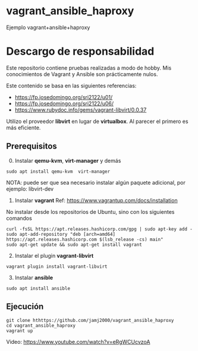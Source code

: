 # vagrant_ansible_haproxy
Ejemplo vagrant+ansible+haproxy


# Descargo de responsabilidad

Este repositorio contiene pruebas realizadas a modo de hobby. Mis conocimientos de Vagrant y Ansible son prácticamente nulos.

Este contenido se basa en las siguientes referencias:

- https://fp.josedomingo.org/sri2122/u01/
- https://fp.josedomingo.org/sri2122/u06/ 
- https://www.rubydoc.info/gems/vagrant-libvirt/0.0.37

Utilizo el proveedor **libvirt** en lugar de **virtualbox**. Al parecer el primero es más eficiente.

## Prerequisitos

0. Instalar **qemu-kvm**, **virt-manager** y demás

```console
sudo apt install qemu-kvm  virt-manager
```

NOTA: puede ser que sea necesario instalar algún paquete adicional, por ejemplo: libvirt-dev


1. Instalar **vagrant**
   Ref: https://www.vagrantup.com/docs/installation

No instalar desde los repositorios de Ubuntu, sino con los siguientes comandos 

```console
curl -fsSL https://apt.releases.hashicorp.com/gpg | sudo apt-key add -
sudo apt-add-repository "deb [arch=amd64] https://apt.releases.hashicorp.com $(lsb_release -cs) main"
sudo apt-get update && sudo apt-get install vagrant
```

2. Instalar el plugin **vagrant-libvirt**

```console
vagrant plugin install vagrant-libvirt
```

3. Instalar **ansible**

```console
sudo apt install ansible
```

## Ejecución

```console
git clone hthttps://github.com/jamj2000/vagrant_ansible_haproxy
cd vagrant_ansible_haproxy
vagrant up
```

Video: https://www.youtube.com/watch?v=eRgWCUcvzoA
